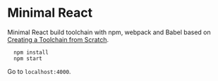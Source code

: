 # Minimal React

Minimal React build toolchain with npm, webpack and Babel based on [Creating a Toolchain from Scratch](https://reactjs.org/docs/create-a-new-react-app.html#creating-a-toolchain-from-scratch).

```
  npm install
  npm start
```

Go to `localhost:4000`.
